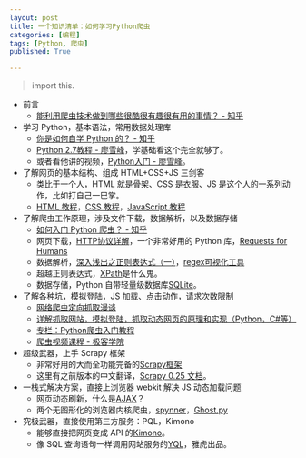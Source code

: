 ```yaml
---
layout: post
title: 一个知识清单：如何学习Python爬虫
categories: [编程]
tags: [Python, 爬虫]
published: True

---
```


> import this.

- 前言
    + [能利用爬虫技术做到哪些很酷很有趣很有用的事情？ - 知乎](http://www.zhihu.com/question/27621722)
- 学习 Python，基本语法，常用数据处理库
    + [你是如何自学 Python 的？ - 知乎](http://www.zhihu.com/question/20702054)
    + [Python 2.7教程 - 廖雪峰](http://www.liaoxuefeng.com/wiki/001374738125095c955c1e6d8bb493182103fac9270762a000)，学基础看这个完全就够了。
    + 或者看他讲的视频，[Python入门 - 廖雪峰](http://www.imooc.com/learn/177)。
- 了解网页的基本结构、组成 HTML+CSS+JS 三剑客
    + 类比于一个人，HTML 就是骨架、CSS 是衣服、JS 是这个人的一系列动作，比如打自己一巴掌。
    + [HTML 教程](http://www.w3school.com.cn/html/index.asp)，[CSS 教程](http://www.w3school.com.cn/css/index.asp)，[JavaScript 教程](http://www.w3school.com.cn/js/index.asp)
- 了解爬虫工作原理，涉及文件下载，数据解析，以及数据存储
    + [如何入门 Python 爬虫？ - 知乎](http://www.zhihu.com/question/20899988)
    + 网页下载，[HTTP协议详解](http://www.cnblogs.com/TankXiao/archive/2012/02/13/2342672.html)，一个非常好用的 Python 库，[Requests for Humans ](http://cn.python-requests.org/zh_CN/latest/)
    + 数据解析，[深入浅出之正则表达式（一）](http://dragon.cnblogs.com/archive/2006/05/08/394078.html)，[regex可视化工具](http://regexper.com/)
    + 超越正则表达式，[XPath](http://www.jikexueyuan.com/course/902.html)是什么鬼。
    + 数据存储，Python 自带轻量级数据库[SQLite](http://www.cnblogs.com/vamei/p/3794388.html)。
- 了解各种坑，模拟登陆，JS 加载、点击动作，请求次数限制
    + [网络爬虫定向抓取漫谈](http://www.searchtb.com/2011/01/an-introduction-to-crawler.html)
    + [详解抓取网站，模拟登陆，抓取动态网页的原理和实现（Python，C#等）](http://www.crifan.com/files/doc/docbook/web_scrape_emulate_login/release/html/web_scrape_emulate_login.html)
    + [专栏：Python爬虫入门教程](http://blog.csdn.net/column/details/why-bug.html)
    + [爬虫视频课程 - 极客学院](http://search.jikexueyuan.com/course/?q=%E7%88%AC%E8%99%AB)
- 超级武器，上手 Scrapy 框架
    + 非常好用的大而全功能完备的[Scrapy框架](http://doc.scrapy.org/en/latest/index.html)
    + 这里有之前版本的中文翻译，[Scrapy 0.25 文档](http://scrapy-chs.readthedocs.org/zh_CN/latest/)。
- 一栈式解决方案，直接上浏览器 webkit 解决 JS 动态加载问题
    + 网页动态刷新，什么是[AJAX](http://www.w3school.com.cn/ajax/index.asp)？
    + 两个无图形化的浏览器内核爬虫，[spynner](https://github.com/makinacorpus/spynner)，[Ghost.py](https://github.com/jeanphix/Ghost.py)
- 究极武器，直接使用第三方服务：PQL，Kimono
    + 能够直接把网页变成 API 的[Kimono](https://www.kimonolabs.com/apidocs)。
    + 像 SQL 查询语句一样调用网站服务的[YQL](https://developer.yahoo.com/yql/)，雅虎出品。
